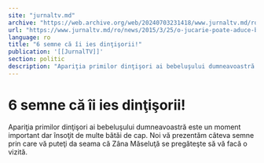 ```yaml
---
site: "jurnaltv.md"
archive: "https://web.archive.org/web/20240703231418/www.jurnaltv.md/ro/news/2015/3/25/o-jucarie-poate-aduce-bucurie-10108469/"
url: "https://www.jurnaltv.md/ro/news/2015/3/25/o-jucarie-poate-aduce-bucurie-10108469/"
language: ro
title: "6 semne că îi ies dinţişorii!"
publication: '[[JurnalTV]]'
section: politic
description: "Apariţia primilor dinţişori ai bebeluşului dumneavoastră este un moment important dar &icirc;nsoţit de multe bătăi de cap. Noi vă prezentăm c&acirc;teva..."
---
```


# 6 semne că îi ies dinţişorii!

Apariţia primilor dinţişori ai bebeluşului dumneavoastră este un moment important dar însoţit de multe bătăi de cap. Noi vă prezentăm câteva semne prin care vă puteţi da seama că Zâna Măseluţă se pregăteşte să vă facă o vizită.